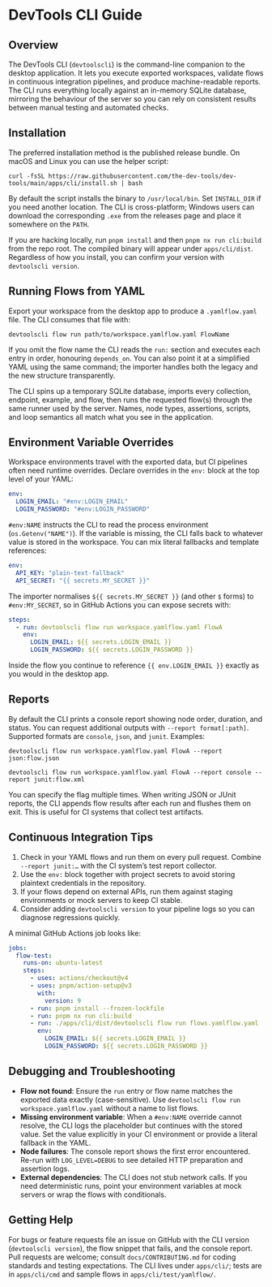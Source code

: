 # DevTools CLI Guide

## Overview

The DevTools CLI (`devtoolscli`) is the command-line companion to the desktop application. It lets you execute exported workspaces, validate flows in continuous integration pipelines, and produce machine-readable reports. The CLI runs everything locally against an in-memory SQLite database, mirroring the behaviour of the server so you can rely on consistent results between manual testing and automated checks.

## Installation

The preferred installation method is the published release bundle. On macOS and Linux you can use the helper script:

```
curl -fsSL https://raw.githubusercontent.com/the-dev-tools/dev-tools/main/apps/cli/install.sh | bash
```

By default the script installs the binary to `/usr/local/bin`. Set `INSTALL_DIR` if you need another location. The CLI is cross-platform; Windows users can download the corresponding `.exe` from the releases page and place it somewhere on the `PATH`.

If you are hacking locally, run `pnpm install` and then `pnpm nx run cli:build` from the repo root. The compiled binary will appear under `apps/cli/dist`. Regardless of how you install, you can confirm your version with `devtoolscli version`.

## Running Flows from YAML

Export your workspace from the desktop app to produce a `.yamlflow.yaml` file. The CLI consumes that file with:

```
devtoolscli flow run path/to/workspace.yamlflow.yaml FlowName
```

If you omit the flow name the CLI reads the `run:` section and executes each entry in order, honouring `depends_on`. You can also point it at a simplified YAML using the same command; the importer handles both the legacy and the new structure transparently.

The CLI spins up a temporary SQLite database, imports every collection, endpoint, example, and flow, then runs the requested flow(s) through the same runner used by the server. Names, node types, assertions, scripts, and loop semantics all match what you see in the application.

## Environment Variable Overrides

Workspace environments travel with the exported data, but CI pipelines often need runtime overrides. Declare overrides in the `env:` block at the top level of your YAML:

```yaml
env:
  LOGIN_EMAIL: "#env:LOGIN_EMAIL"
  LOGIN_PASSWORD: "#env:LOGIN_PASSWORD"
```

`#env:NAME` instructs the CLI to read the process environment (`os.Getenv("NAME")`). If the variable is missing, the CLI falls back to whatever value is stored in the workspace. You can mix literal fallbacks and template references:

```yaml
env:
  API_KEY: "plain-text-fallback"
  API_SECRET: "{{ secrets.MY_SECRET }}"
```

The importer normalises `${{ secrets.MY_SECRET }}` (and other `$` forms) to `#env:MY_SECRET`, so in GitHub Actions you can expose secrets with:

```yaml
steps:
  - run: devtoolscli flow run workspace.yamlflow.yaml FlowA
    env:
      LOGIN_EMAIL: ${{ secrets.LOGIN_EMAIL }}
      LOGIN_PASSWORD: ${{ secrets.LOGIN_PASSWORD }}
```

Inside the flow you continue to reference `{{ env.LOGIN_EMAIL }}` exactly as you would in the desktop app.

## Reports

By default the CLI prints a console report showing node order, duration, and status. You can request additional outputs with `--report format[:path]`. Supported formats are `console`, `json`, and `junit`. Examples:

```
devtoolscli flow run workspace.yamlflow.yaml FlowA --report json:flow.json

devtoolscli flow run workspace.yamlflow.yaml FlowA --report console --report junit:flow.xml
```

You can specify the flag multiple times. When writing JSON or JUnit reports, the CLI appends flow results after each run and flushes them on exit. This is useful for CI systems that collect test artifacts.

## Continuous Integration Tips

1. Check in your YAML flows and run them on every pull request. Combine `--report junit:…` with the CI system’s test report collector.
2. Use the `env:` block together with project secrets to avoid storing plaintext credentials in the repository.
3. If your flows depend on external APIs, run them against staging environments or mock servers to keep CI stable.
4. Consider adding `devtoolscli version` to your pipeline logs so you can diagnose regressions quickly.

A minimal GitHub Actions job looks like:

```yaml
jobs:
  flow-test:
    runs-on: ubuntu-latest
    steps:
      - uses: actions/checkout@v4
      - uses: pnpm/action-setup@v3
        with:
          version: 9
      - run: pnpm install --frozen-lockfile
      - run: pnpm nx run cli:build
      - run: ./apps/cli/dist/devtoolscli flow run flows.yamlflow.yaml
        env:
          LOGIN_EMAIL: ${{ secrets.LOGIN_EMAIL }}
          LOGIN_PASSWORD: ${{ secrets.LOGIN_PASSWORD }}
```

## Debugging and Troubleshooting

- **Flow not found**: Ensure the `run` entry or flow name matches the exported data exactly (case-sensitive). Use `devtoolscli flow run workspace.yamlflow.yaml` without a name to list flows.
- **Missing environment variable**: When a `#env:NAME` override cannot resolve, the CLI logs the placeholder but continues with the stored value. Set the value explicitly in your CI environment or provide a literal fallback in the YAML.
- **Node failures**: The console report shows the first error encountered. Re-run with `LOG_LEVEL=DEBUG` to see detailed HTTP preparation and assertion logs.
- **External dependencies**: The CLI does not stub network calls. If you need deterministic runs, point your environment variables at mock servers or wrap the flows with conditionals.

## Getting Help

For bugs or feature requests file an issue on GitHub with the CLI version (`devtoolscli version`), the flow snippet that fails, and the console report. Pull requests are welcome; consult `docs/CONTRIBUTING.md` for coding standards and testing expectations. The CLI lives under `apps/cli/`; tests are in `apps/cli/cmd` and sample flows in `apps/cli/test/yamlflow/`.

